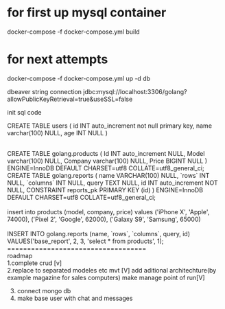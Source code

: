 <h1> for first up mysql container</h1>
docker-compose -f docker-compose.yml build
<h1> for next attempts</h1>
docker-compose -f docker-compose.yml up -d db



dbeaver string connection
jdbc:mysql://localhost:3306/golang?allowPublicKeyRetrieval=true&useSSL=false



init sql code 

CREATE TABLE users (
	id INT auto_increment not null primary key,
	name varchar(100) NULL,
	age INT NULL
)

<br>
CREATE TABLE golang.products (
	Id INT auto_increment NULL,
	Model varchar(100) NULL,
	Company varchar(100) NULL,
	Price BIGINT NULL
)
ENGINE=InnoDB
DEFAULT CHARSET=utf8
COLLATE=utf8_general_ci;
<br>
CREATE TABLE golang.reports (
	name VARCHAR(100) NULL,
	`rows` INT NULL,
	`columns` INT NULL,
	query TEXT NULL,
	id INT auto_increment NOT NULL,
	CONSTRAINT reports_pk PRIMARY KEY (id)
)
ENGINE=InnoDB
DEFAULT CHARSET=utf8
COLLATE=utf8_general_ci;
<br>


<br>
insert into products (model, company, price) 
values ('iPhone X', 'Apple', 74000),
('Pixel 2', 'Google', 62000),
('Galaxy S9', 'Samsung', 65000)

<br>
<br>
INSERT INTO golang.reports
(name, `rows`, `columns`, query, id)
VALUES('base_report', 2, 3, 'select * from products', 1);
<br>
===================================
<br>
roadmap
<br>
1.complete crud [v]
<br>
2.replace to separated modeles etc mvt [V]
add aditional architechture(by example magazine for sales computers)
make manage point of run[V]
 
3. connect mongo db
4. make base user with chat and messages
